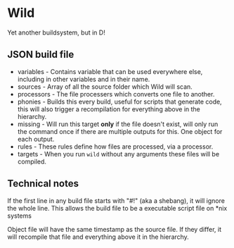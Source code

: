 Wild
====
Yet another buildsystem, but in D!


JSON build file
---------------
- variables   - Contains variable that can be used everywhere else, including in
other variables and in their name.
- sources     - Array of all the source folder which Wild will scan.
- processors  - The file processers which converts one file to another.
- phonies     - Builds this every build, useful for scripts that generate code,
this will also trigger a recompilation for everything above in the hierarchy.
- missing     - Will run this target **only** if the file doesn't exist, will
only run the command once if there are multiple outputs for this. One object for
each output.
- rules       - These rules define how files are processed, via a processor.
- targets     - When you run `wild` without any arguments these files will be
compiled.

Technical notes
---------------
If the first line in any build file starts with "#!" (aka a shebang), it will
ignore the whole line. This allows the build file to be a executable script file
on \*nix systems

Object file will have the same timestamp as the source file. If they differ, it
will recompile that file and everything above it in the hierarchy.
